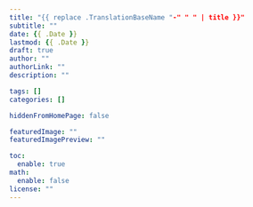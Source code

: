 ```yaml
---
title: "{{ replace .TranslationBaseName "-" " " | title }}"
subtitle: ""
date: {{ .Date }}
lastmod: {{ .Date }}
draft: true
author: ""
authorLink: ""
description: ""

tags: []
categories: []

hiddenFromHomePage: false

featuredImage: ""
featuredImagePreview: ""

toc:
  enable: true
math:
  enable: false
license: ""
---
```


<!--more-->
